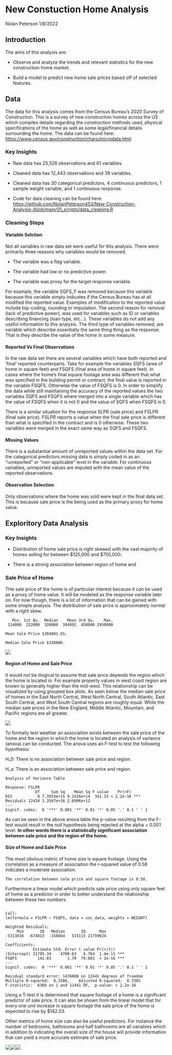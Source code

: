 New Constuction Home Analysis
================
Nolan Peterson
1/8/2022

## Introduction

The aims of this analysis are:

  - Observe and analyze the trends and relevant statistics for the new
    construction home market.

  - Build a model to predict new home sale prices based off of selected
    features.

## Data

The data for this analysis comes from the Census Bureau’s 2020 Survey of
Construction. This is a survey of new construction homes across the US
which compiles details regarding the construction methods used, physical
specifications of the home as well as some legal/financial details
surrounding the home. The data can be found here:
<https://www.census.gov/construction/chars/microdata.html>

### Key Insights

  - Raw data has 25,526 observations and 61 variables.

  - Cleaned data has 12,443 observations and 39 variables.

  - Cleaned data has 30 categorical predictors, 4 continuous predictors,
    1 sample weight variable, and 1 continuous response.

  - Code for data cleaning can be found here:
    <https://github.com/NolanPeterson453/New-Construction-Analysis-/blob/main/01_scripts/data_cleaning.R>

### Cleaning Steps

#### Variable Selction

Not all variables in raw data set were useful for this analysis. There
were primarily three reasons why variables would be removed.

  - The variable was a flag variable.

  - The variable had low or no predictive power.

  - The variable was proxy for the target response variable.

For example, the variable SQFS\_F was removed because this variable
because this variable simply indicates if the Census Bureau has at all
modified the reported value. Examples of modification to the reported
value include top-coding, rounding or imputation. The second reason for
removal (lack of predictive power), was used for variables such as ID or
variables describing financing (loan type, etc…). These variables do not
add any useful information to this analysis. The third type of variables
removed, are variable which describe essentially the same thing thing as
the response. That is they describe the value of the home in some
measure.

#### Reported Vs Final Observations

In the raw data set there are several variables which have both reported
and ‘final’ reported counterparts. Take for example the variables SQFS
(area of home in square feet) and FSQFS (final area of home in square
feet). In cases where the home’s final square footage area was different
that what was specified in the building permit or contract, the final
value is reported in the variable FSQFS. Otherwise the value of FSQFS is
0. In order to simplify the data while still maintaining the accuracy of
the reported values the two variables SQFS and FSQFS where merged into a
single variable which has the value of FSQFS when it is not 0 and the
value of SQFS when FSQFS is 0.

There is a similar situation for the response SLPR (sale price) and
FSLPR (final sale price). FSLPR reports a value when the final sale
price is different than what is specified in the contract and is 0
otherwise. These two variables were merged in the exact same way as SQFS
and FSQFS.

#### Missing Values

There is a substantial amount of unreported values within the data set.
For the categorical predictors missing data is simply coded in as an
“unreported” or “non-applicable” level in the variable. For continuous
variables, unreported values are imputed with the mean value of the
reported observations.

#### Observation Selection

Only observations where the home was sold were kept in the final data
set. This is because sale price is the being used as the primary proxy
for home value.

## Exploritory Data Analysis

### Key Insights

  - Distribution of home sale price is right skewed with the vast
    majority of homes selling for between $125,000 and $750,000.

  - There is a strong association between region of home and

### Sale Price of Home

THe sale price of the home is of particular interest because it can be
used as a proxy of home value. It will be modeled as the response
variable later on. For now though, there is a lot of information that
can be gained with some simple analysis. The distribution of sale price
is approximately normal with a right skew.

``` 
   Min. 1st Qu.  Median    Mean 3rd Qu.    Max. 
 124000  252000  328000  384892  450000 2950000 
```

    Mean Sale Price $384891.65.

    Median Sale Price $328000.

![](README_files/figure-gfm/unnamed-chunk-1-1.png)<!-- -->

#### Region of Home and Sale Price

It would not be illogical to assume that sale price depends the region
which the home is located in. For example property values in west coast
region are known to generally higher than the mid-west. This
relationship can be visualized by using grouped box plots. As seen below
the median sale price of homes in the East North Central, West North
Central, South Atlantic, East South Central, and West South Central
regions are roughly equal. While the median sale prices in the New
England, Middle Atlantic, Mountain, and Pacific regions are all greater.

![](README_files/figure-gfm/unnamed-chunk-2-1.png)<!-- -->

To formally test weather an association exists between the sale price of
the home and the region in which the home is located an analysis of
variance (anova) can be conducted. The anova uses an F-test to test the
following hypothesis:

H\_0: There is no association between sale price and region.

H\_a: There is an association between sale price and region.

    Analysis of Variance Table
    
    Response: FSLPR
                 Df     Sum Sq    Mean Sq F value    Pr(>F)    
    DIV           8 7.3933e+15 9.2416e+14  342.33 < 2.2e-16 ***
    Residuals 12434 3.3567e+16 2.6996e+12                      
    ---
    Signif. codes:  0 '***' 0.001 '**' 0.01 '*' 0.05 '.' 0.1 ' ' 1

As can be seen in the above anova table the p-value resulting from the
F-test would result in the null hypothesis being rejected at the alpha =
0.001 level. **In other words there is a statistically significant
association between sale price and the region of the home.**

#### Size of Home and Sale Price

The most obvious metric of home size is square footage. Using the
correlation as a measure of association the r-squared value of 0.58
indicates a moderate association.

    The correlation between sale price and square footage is 0.58.

Furthermore a linear model which predicts sale price using only square
feet of home as a predictor in order to better understand the
relationship between these two numbers.

``` 

Call:
lm(formula = FSLPR ~ FSQFS, data = soc_data, weights = WEIGHT)

Weighted Residuals:
     Min       1Q   Median       3Q      Max 
-5313818  -674813  -158664   515115 21759024 

Coefficients:
            Estimate Std. Error t value Pr(>|t|)    
(Intercept) 31795.34    4700.63   6.764  1.4e-11 ***
FSQFS         142.03       1.78  79.802  < 2e-16 ***
---
Signif. codes:  0 '***' 0.001 '**' 0.01 '*' 0.05 '.' 0.1 ' ' 1

Residual standard error: 1476000 on 12441 degrees of freedom
Multiple R-squared:  0.3386,    Adjusted R-squared:  0.3385 
F-statistic:  6368 on 1 and 12441 DF,  p-value: < 2.2e-16
```

Using a T-test it is determined that square footage of a home is a
significant predictor of sale price. It can also be shown from the
linear model that for every one unit increase in square footage the sale
price of the home is expected to rise by $142.03.

Other metrics of home size can also be useful predictors. For instance
the number of bedrooms, bathrooms and half bathrooms are all variables
which in addition to indicating the overall size of the house will
provide information that can yield a more accurate estimate of sale
price.

![](README_files/figure-gfm/unnamed-chunk-6-1.png)<!-- -->![](README_files/figure-gfm/unnamed-chunk-6-2.png)<!-- -->![](README_files/figure-gfm/unnamed-chunk-6-3.png)<!-- -->
